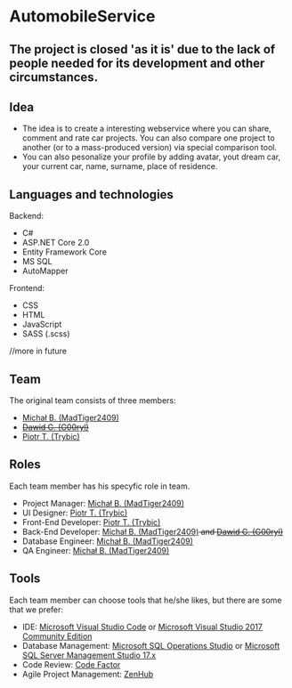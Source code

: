 # AutomobileService

## The project is closed 'as it is' due to the lack of people needed for its development and other circumstances.

## Idea
* The idea is to create a interesting webservice where you can share, comment and rate car projects. You can also compare one project to another (or to a mass-produced version) via special comparison tool.
* You can also pesonalize your profile by adding avatar, yout dream car, your current car, name, surname, place of residence.


## Languages and technologies
Backend:
* C#
* ASP.NET Core 2.0
* Entity Framework Core
* MS SQL
* AutoMapper

Frontend:
* CSS
* HTML
* JavaScript
* SASS (.scss)

//more in future

## Team
The original team consists of three members:
* <a href="https://github.com/MadTiger2409">Michał B. (MadTiger2409)</a>
* <s><a href="https://github.com/G00ryl">Dawid G. (G00ryl)</a></s>
* <a href="https://github.com/Trybic">Piotr T. (Trybic)</a>

## Roles
Each team member has his specyfic role in team.
* Project Manager: <a href="https://github.com/MadTiger2409">Michał B. (MadTiger2409)</a>
* UI Designer: <a href="https://github.com/Trybic">Piotr T. (Trybic)</a>
* Front-End Developer: <a href="https://github.com/Trybic">Piotr T. (Trybic)</a>
* Back-End Developer: <a href="https://github.com/MadTiger2409">Michał B. (MadTiger2409)</a><s> and <a href="https://github.com/G00ryl">Dawid G. (G00ryl)</a></s>
* Database Engineer: <a href="https://github.com/MadTiger2409">Michał B. (MadTiger2409)</a>
* QA Engineer: <a href="https://github.com/MadTiger2409">Michał B. (MadTiger2409)</a>

## Tools
Each team member can choose tools that he/she likes, but there are some that we prefer:
* IDE: <a href="https://code.visualstudio.com/">Microsoft Visual Studio Code</a> or <a href="https://www.visualstudio.com/downloads/">Microsoft Visual Studio 2017 Community Edition</a>
* Database Management: <a href="https://docs.microsoft.com/en-us/sql/sql-operations-studio/download">Microsoft SQL Operations Studio</a> or <a href="https://docs.microsoft.com/en-us/sql/ssms/download-sql-server-management-studio-ssms">Microsoft SQL Server Management Studio 17.x</a>
* Code Review: <a href="https://www.codefactor.io">Code Factor</a>
* Agile Project Management: <a href="https://www.zenhub.com/">ZenHub</a>
